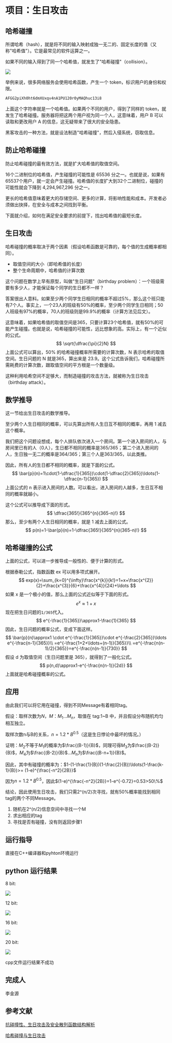 # 项目：生日攻击

## 哈希碰撞

所谓哈希（hash），就是将不同的输入映射成独一无二的、固定长度的值（又称"哈希值"）。它是最常见的软件运算之一。

如果不同的输入得到了同一个哈希值，就发生了"哈希碰撞"（collision）。

![](https://github.com/yuuu218/Innovation-pioneering/blob/main/image/z1.png?raw=true)

举例来说，很多网络服务会使用哈希函数，产生一个 token，标识用户的身份和权限。

```python
AFGG2piXh0ht6dmXUxqv4nA1PU120r0yMAQhuc13i8
```

上面这个字符串就是一个哈希值。如果两个不同的用户，得到了同样的 token，就发生了哈希碰撞。服务器将把这两个用户视为同一个人，这意味着，用户 B 可以读取和更改用户 A 的信息，这无疑带来了很大的安全隐患。

黑客攻击的一种方法，就是设法制造"哈希碰撞"，然后入侵系统，窃取信息。

## 防止哈希碰撞

防止哈希碰撞的最有效方法，就是扩大哈希值的取值空间。

16个二进制位的哈希值，产生碰撞的可能性是 65536 分之一。也就是说，如果有65537个用户，就一定会产生碰撞。哈希值的长度扩大到32个二进制位，碰撞的可能性就会下降到 4,294,967,296 分之一。

更长的哈希值意味着更大的存储空间、更多的计算，将影响性能和成本。开发者必须做出抉择，在安全与成本之间找到平衡。

下面就介绍，如何在满足安全要求的前提下，找出哈希值的最短长度。

## 生日攻击

哈希碰撞的概率取决于两个因素（假设哈希函数是可靠的，每个值的生成概率都相同）。

- 取值空间的大小（即哈希值的长度）
- 整个生命周期中，哈希值的计算次数

这个问题在数学上早有原型，叫做"生日问题"（birthday problem）：一个班级需要有多少人，才能保证每个同学的生日都不一样？

答案很出人意料。如果至少两个同学生日相同的概率不超过5%，那么这个班只能有7个人。事实上，一个23人的班级有50%的概率，至少两个同学生日相同；50人班级有97%的概率，70人的班级则是99.9%的概率（计算方法见后文）。

这意味着，如果哈希值的取值空间是365，只要计算23个哈希值，就有50%的可能产生碰撞。也就是说，哈希碰撞的可能性，远比想象的高。实际上，有一个近似的公式。
$$
\sqrt{\dfrac{\pi}{2}N}
$$
上面公式可以算出，50% 的哈希碰撞概率所需要的计算次数，N 表示哈希的取值空间。生日问题的 N 就是365，算出来是 23.9。这个公式告诉我们，哈希碰撞所需耗费的计算次数，跟取值空间的平方根是一个数量级。

这种利用哈希空间不足够大，而制造碰撞的攻击方法，就被称为生日攻击（birthday attack）。

## 数学推导

这一节给出生日攻击的数学推导。

至少两个人生日相同的概率，可以先算出所有人生日互不相同的概率，再用 1 减去这个概率。

我们把这个问题设想成，每个人排队依次进入一个房间。第一个进入房间的人，与房间里已有的人（0人），生日都不相同的概率是365/365；第二个进入房间的人，生日独一无二的概率是364/365；第三个人是363/365，以此类推。

因此，所有人的生日都不相同的概率，就是下面的公式。
$$
\bar{p}(n)=1\cdot(1-\dfrac{1}{365})\cdot(1-\dfrac{2}{365})\ldots(1-\dfrac{n-1}{365})
$$
上面公式的 n 表示进入房间的人数。可以看出，进入房间的人越多，生日互不相同的概率就越小。

这个公式可以推导成下面的形式。
$$
\dfrac{365!}{365^{n}(365-n)!}
$$
那么，至少有两个人生日相同的概率，就是 1 减去上面的公式。
$$
p(n)=1-\bar{p}(n)=1-\dfrac{365!}{365^{n}(365-n)!}
$$

## 哈希碰撞的公式

上面的公式，可以进一步推导成一般性的、便于计算的形式。

根据泰勒公式，指数函数 ex 可以用多项式展开。
$$
exp(x)=\sum_{k=0}^{\infty}\frac{x^{k}}{k!}=1+x+\frac{x^{2}}{2}+\frac{x^{3}}{6}+\frac{x^{4}}{24}+\ldots
$$
如果 x 是一个极小的值，那么上面的公式近似等于下面的形式。
$$
e^{x}\approx1+x
$$
现在把生日问题的`1/365`代入。
$$
e^{-\frac{1}{365}}\approx1-\frac{1}{365}
$$
因此，生日问题的概率公式，变成下面这样。
$$
\bar{p}(n)\approx1 \cdot e^{-\frac{1}{365}}\cdot e^{-\frac{2}{365}}\ldots e^{-\frac{n-1}{365}}\\
=e^{-\frac{1+2+\ldots+(n-1)}{365}}\\
=e^{-\frac{n(n-1)/2}{365}}=e^{-\frac{n(n-1)}{730}}
$$
假设 d 为取值空间（生日问题里是 365），就得到了一般化公式。
$$
p(n,d)\approx1-e^{-\frac{n(n-1)}{2d}}
$$
上面就是哈希碰撞概率的公式。

## 应用

由此我们可以将它用在碰撞，得到不同Message有着相同tag。

假设：取样次数为$N，M：M_{1}\ldots M_{n}$，取值在 tag:1~B 中，并且假设分布随机均匀相互独立。

取样次数n与B的关系，$n=1.2*B^{0.5}$（这是生日悖论中最坏的情况。）

证明：$M_{2}$不等于$M_{1}$的概率为$\frac{(B-1)}{B}$，同理可得$M_{3}$为$\frac{(B-2)}{B}$，$M_{4}$为$\frac{(B-2)}{B}$...$M_{n}$为$\frac{(B-n+1)}{B}$。

因此，其中有碰撞的概率为：$1-(1-\frac{1}{B})(1-\frac{2}{B})\ldots(1-\frac{k-1}{B})>= (1-e)^{\frac{-n^2}{2B}}$

因为$n=1.2*B^{0.5}$，因此$(1-e)^{\frac{-n^2}{2B}}=1-e^{-0.72}=0.53>50\%$

结论，因此使用生日攻击，我们只需2^(n/2)次寻找，就有50%概率能找到相同tag的两个不同Message。

1. 随机在2^(n/2)信息空间中寻找一个M
2. 求出相应的tag
3. 寻找是否有碰撞，没有则返回步骤1

## 运行指导

直接在C++编译器和pyhton环境运行

## python 运行结果

8 bit:

![](https://github.com/yuuu218/Innovation-pioneering/blob/main/image/z3.png?raw=true)

12 bit:

![](https://github.com/yuuu218/Innovation-pioneering/blob/main/image/z4.png?raw=true)

16 bit:

![](https://github.com/yuuu218/Innovation-pioneering/blob/main/image/z5.png?raw=true)

20 bit:

![](https://github.com/yuuu218/Innovation-pioneering/blob/main/image/z6.png?raw=true)

cpp文件运行结果不成功

## 完成人

李金源

## 参考文献

[抗碰撞性、生日攻击及安全散列函数结构解析](https://blog.csdn.net/Metal1/article/details/79887252?ops_request_misc=%257B%2522request%255Fid%2522%253A%2522165874988216782390592038%2522%252C%2522scm%2522%253A%252220140713.130102334.pc%255Fall.%2522%257D&amp;request_id=165874988216782390592038&amp;biz_id=0&amp;utm_medium=distribute.pc_search_result.none-task-blog-2~all~first_rank_ecpm_v1~pc_rank_34-15-79887252-null-null.142^v33^pc_rank_34,185^v2^control&amp;utm_term=%E7%94%9F%E6%97%A5%E6%94%BB%E5%87%BB&amp;spm=1018.2226.3001.4187)

[哈希碰撞与生日攻击](https://blog.csdn.net/yyyggyy/article/details/108880247)
